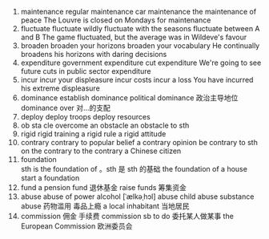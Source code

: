 1. maintenance
   regular maintenance
   car maintenance
   the maintenance of peace
   The Louvre is closed on Mondays for maintenance
2. fluctuate
   fluctuate wildly
   fluctuate with the seasons
   fluctuate between A and B
   The game fluctuated, but the average was in Wildeve's favour
3. broaden
   broaden your horizons
   broaden your vocabulary
   He continually broadens his horizons with daring decisions
4. expenditure
   government expenditure
   cut expenditure
   We're going to see future cuts in public sector expenditure
5. incur
   incur your displeasure
   incur costs
   incur a loss
   You have incurred his extreme displeasure
6. dominance
   establish dominance
   political dominance 政治主导地位
   dominance over 对...的支配
7. deploy
   deploy troops
   deploy resources
8. ob sta cle
   overcome an obstacle
   an obstacle to sth
9. rigid
   rigid training
   a rigid rule
   a rigid attitude
10. contrary
    contrary to popular belief
    a contrary opinion
    be contrary to sth
    on the contrary
    to the contrary
    a Chinese citizen
11. foundation  
    sth is the foundation of 。sth 是 sth 的基础
    the foundation of a house
    start a foundation
12. fund
    a pension fund 退休基金
    raise funds 筹集资金
13. abuse
    abuse of power
    alcohol [ˈælkəˌhɔl] abuse
    child abuse
    substance abuse 药物滥用 毒品上瘾
    a local inhabitant 当地居民
14. commission 佣金 手续费
    commission sb to do 委托某人做某事
    the European Commission 欧洲委员会
